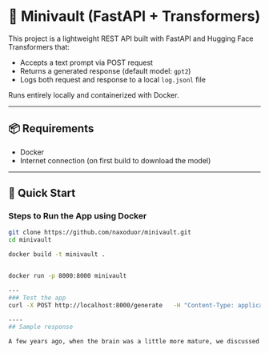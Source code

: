 # 🧠 Minivault (FastAPI + Transformers)

This project is a lightweight REST API built with FastAPI and Hugging Face Transformers that:

- Accepts a text prompt via POST request
- Returns a generated response (default model: `gpt2`)
- Logs both request and response to a local `log.jsonl` file

Runs entirely locally and containerized with Docker.

---

## 📦 Requirements

- Docker
- Internet connection (on first build to download the model)

---

## 🚀 Quick Start

### Steps to Run the App using Docker

```bash
git clone https://github.com/naxoduor/minivault.git
cd minivault

docker build -t minivault .


docker run -p 8000:8000 minivault

---
### Test the app
curl -X POST http://localhost:8000/generate   -H "Content-Type: application/json"   -d '{"prompt": "What is AI"}'

----
## Sample response

A few years ago, when the brain was a little more mature, we discussed the concept of AI, the concept of a \"real world.\" Now, the brain has come a long way and we have all the information we need to build a fully functional, self-driving car.\n\nWhat is the future of the brain?\n\nThe future is the future of technology. The future is not just about AI. It is also about how the brains work, how they work, and how they're connected to the rest of the brain. If the brain works, the brain will work. If the brain doesn't work, the brain will work.\n\nIs there a market for AI?\n\nYes, there is. The market for AI is a very complicated one. It's a lot of work, a lot of work. But there are some companies that are making great ideas for AI, and they're doing it well.\n\nWhat is your vision for AI?\n\nIf you have the money to pay for AI, that's what you're going to do.\n\nWhat is the future of technology?\n\nI don't have a strong vision, but I think we're going to find a way to make technology a"}
